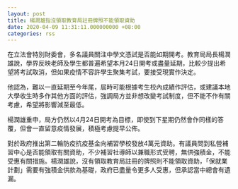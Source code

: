 ```yaml
---
layout: post
title: 楊潤雄指沒領取教育局註冊牌照不能領取資助
date: 2020-04-09 11:31:11.000000000 +08:00
categories: rss
---
```


在立法會特別財委會，多名議員關注中學文憑試是否能如期開考。教育局局長楊潤雄說，學界反映老師及學生都普遍希望本月24日開考或盡量延期，比較少提出希望將考試取消，但如果疫情不容許學生聚集考試，要接受現實作決定。

他認為，難以一直延期至今年尾，屆時可能根據考生校內成績作評估，或建議本地大學收生時多作其他方面的評估，強調局方並非想改變考試制度，但不能不作有關考慮，希望將影響減至最低。

楊潤雄重申，局方仍然以4月24日開考為目標，即使到下星期仍然會作同樣的答覆，但會一直留意疫情發展，積極考慮提早公佈。

對於政府推出第二輪防疫抗疫基金向補習學校發放4萬元資助。有議員問到私營補習中心是否能領取有關資助，不少補習社導師以兼職形式受聘，無供強積金，不能受惠有關措施。楊潤雄說，沒有領取教育局註冊的牌照則不能領取資助，「保就業計劃」需要有強積金供款為基礎，政府已盡量令更多人受惠，但承認當中總會有遺漏。
